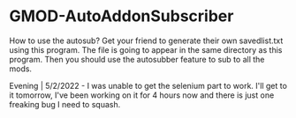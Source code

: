 # GMOD-AutoAddonSubscriber
How to use the autosub?
Get your friend to generate their own savedlist.txt using this program. The file is going to appear in the same directory as this program. 
Then you should use the autosubber feature to sub to all the mods.

Evening | 5/2/2022 - I was unable to get the selenium part to work. I'll get to it tomorrow, I've been working on it for 4 hours now and there is just one freaking bug I need to squash.
